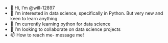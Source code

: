 - 👋 Hi, I’m @will-12897
- 👀 I’m interested in data science, specifically in Python. But very new and keen to learn anything
- 🌱 I’m currently learning python for data science
- 💞️ I’m looking to collaborate on data science projects
- 📫 How to reach me- message me!

<!---
will-12897/will-12897 is a ✨ special ✨ repository because its `README.md` (this file) appears on your GitHub profile.
You can click the Preview link to take a look at your changes.
--->
